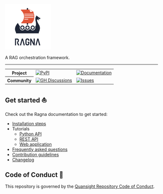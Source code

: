 <!-- Logo: Original in light background and white-logo in dark background -->
<picture>
    <source media="(prefers-color-scheme: dark)" srcset="https://raw.githubusercontent.com/Quansight/ragna/main/docs/assets/brand/logo-lockup-vertical/logo-lockup-vertical-white.png">
    <img src="https://raw.githubusercontent.com/Quansight/ragna/main/docs/assets/brand/logo-lockup-vertical/logo-lockup-vertical.png" alt="Ragna logo" width=30%/>
</picture>

A RAG orchestration framework.

---

<!-- Badge table with useful links -->
<table>
<tr>
    <th>Project</th>
    <td>
        <a href="https://pypi.org/project/Ragna/">
            <img src="https://img.shields.io/pypi/v/ragna?colorA=1F2636&colorB=DF5538"
         alt="PyPI" />
        </a>
    </td>
    <td>
        <a href="https://ragna.chat">
            <img src="https://img.shields.io/badge/documentation-ragna.chat-gray.svg?colorA=1F2636&colorB=DF5538"
         alt="Documentation" />
        </a>
    </td>
</tr>
<tr>
    <th>Community</th>
    <td>
        <a href="https://github.com/Quansight.ragna/discussions">
            <img src="https://img.shields.io/badge/support-GitHub_discussions-gray.svg?colorA=1F2636&colorB=3C8D89"
         alt="GH Discussions" />
        </a>
    </td>
    <td>
        <a href="https://github.com/Quansight.ragna/issues/new/choose/">
            <img src="https://img.shields.io/badge/bugs/features-GitHub_issues-gray.svg?colorA=1F2636&colorB=3C8D89"
         alt="Issues" />
        </a>
    </td>
</tr>
<tr>
</tr>
</table>

## Get started ⛵️

<!-- Link to documentation pages to avoid keeping README + Docs in sync -->

Check out the Ragna documentation to get started:

- [Installation steps](https://ragna.chat/en/stable/install/)
- Tutorials
  - [Python API](https://ragna.chat/en/stable/tutorials/python-api/)
  - [REST API](https://ragna.chat/en/stable/tutorials/rest-api/)
  - [Web application](https://ragna.chat/en/stable/tutorials/web-app/)
- [Frequently asked questions](https://ragna.chat/en/stable/references/faq/)
- [Contribution guidelines](https://ragna.chat/en/stable/community/contribute/)
- [Changelog](https://ragna.chat/en/stable/references/changelog/)

## Code of Conduct 📜

This repository is governed by the
[Quansight Repository Code of Conduct](https://github.com/Quansight/.github/blob/master/CODE_OF_CONDUCT.md).
